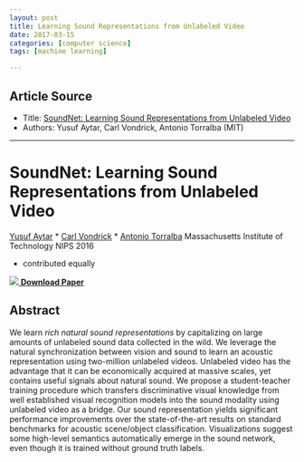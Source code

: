 ```yaml
---
layout: post
title: Learning Sound Representations from Unlabeled Video
date: 2017-03-15
categories: [computer science]
tags: [machine learning]

---
```



## Article Source
* Title: [SoundNet: Learning Sound Representations from Unlabeled Video](https://projects.csail.mit.edu/soundnet/)
* Authors: Yusuf Aytar, Carl Vondrick, Antonio Torralba (MIT)

---





SoundNet: Learning Sound Representations from Unlabeled Video
====================================

<span>[Yusuf Aytar](http://people.csail.mit.edu/yusuf/) *</span>
<span>[Carl Vondrick](http://mit.edu/vondrick) *</span> <span>[Antonio
Torralba](http://web.mit.edu/torralba/www/)</span>
Massachusetts Institute of Technology
NIPS 2016
* contributed equally


[![](https://projects.csail.mit.edu/soundnet/paper.png) **Download Paper**](https://arxiv.org/pdf/1610.09001.pdf)



Abstract
--------

We learn *rich natural sound representations* by capitalizing on large
amounts of unlabeled sound data collected in the wild. We leverage the
natural synchronization between vision and sound to learn an acoustic
representation using two-million unlabeled videos. Unlabeled video has
the advantage that it can be economically acquired at massive scales,
yet contains useful signals about natural sound. We propose a
student-teacher training procedure which transfers discriminative visual
knowledge from well established visual recognition models into the sound
modality using unlabeled video as a bridge. Our sound representation
yields significant performance improvements over the state-of-the-art
results on standard benchmarks for acoustic scene/object classification.
Visualizations suggest some high-level semantics automatically emerge in
the sound network, even though it is trained without ground truth
labels.

